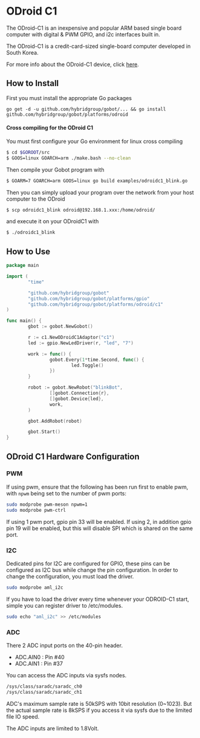 # ODroid C1

The ODroid-C1 is an inexpensive and popular ARM based single board computer with digital & PWM GPIO, and i2c interfaces built in.

The ODroid-C1 is a credit-card-sized single-board computer developed in South Korea.

For more info about the ODroid-C1 device, click [here](http://www.hardkernel.com/main/products/prdt_info.php?g_code=G141578608433/).

## How to Install

First you must install the appropriate Go packages

```
go get -d -u github.com/hybridgroup/gobot/... && go install github.com/hybridgroup/gobot/platforms/odroid
```

#### Cross compiling for the ODroid C1
You must first configure your Go environment for linux cross compiling

```bash
$ cd $GOROOT/src
$ GOOS=linux GOARCH=arm ./make.bash --no-clean

```

Then compile your Gobot program with

```bash
$ GOARM=7 GOARCH=arm GOOS=linux go build examples/odroidc1_blink.go
```

Then you can simply upload your program over the network from your host computer to the ODroid

```bash
$ scp odroidc1_blink odroid@192.168.1.xxx:/home/odroid/
```

and execute it on your ODroidC1 with

```bash
$ ./odroidc1_blink
```

## How to Use

```go
package main

import (
        "time"

        "github.com/hybridgroup/gobot"
        "github.com/hybridgroup/gobot/platforms/gpio"
        "github.com/hybridgroup/gobot/platforms/odroid/c1"
)

func main() {
        gbot := gobot.NewGobot()

        r := c1.NewODroidC1Adaptor("c1")
        led := gpio.NewLedDriver(r, "led", "7")

        work := func() {
                gobot.Every(1*time.Second, func() {
                        led.Toggle()
                })
        }

        robot := gobot.NewRobot("blinkBot",
                []gobot.Connection{r},
                []gobot.Device{led},
                work,
        )

        gbot.AddRobot(robot)

        gbot.Start()
}
```

## ODroid C1 Hardware Configuration

### PWM

If using pwm, ensure that the following has been run first to enable pwm, with `npwm` being set to the number of pwm ports:

```bash
sudo modprobe pwm-meson npwm=1
sudo modprobe pwm-ctrl
```

If using 1 pwm port, gpio pin 33 will be enabled.  If using 2, in addition gpio pin 19 will be enabled, but this will disable SPI which is shared on the same port.

### I2C

Dedicated pins for I2C are configured for GPIO, these pins can be configured as I2C bus while change the pin configuration. In order to change the configuration, you must load the driver.

```bash
sudo modprobe aml_i2c
```

If you have to load the driver every time whenever your ODROID-C1 start, simple you can register driver to /etc/modules.

```bash
sudo echo "aml_i2c" >> /etc/modules
```

### ADC

There 2 ADC input ports on the 40-pin header.
- ADC.AIN0 : Pin #40
- ADC.AIN1 : Pin #37

You can access the ADC inputs via sysfs nodes.

```bash
/sys/class/saradc/saradc_ch0 
/sys/class/saradc/saradc_ch1
```

ADC's maximum sample rate is 50kSPS with 10bit resolution (0~1023).
But the actual sample rate is 8kSPS if you access it via sysfs due to the limited file IO speed.

The ADC inputs are limited to 1.8Volt.
